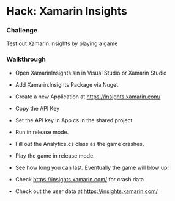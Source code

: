 # Hack: Xamarin Insights

### Challenge

Test out Xamarin.Insights by playing a game

### Walkthrough 

* Open XamarinInsights.sln in Visual Studio or Xamarin Studio

* Add Xamarin.Insights Package via Nuget

* Create a new Application at https://insights.xamarin.com/

* Copy the API Key

* Set the API key in App.cs in the shared project

* Run in release mode.

* Fill out the Analytics.cs class as the game crashes.

* Play the game in release mode.

* See how long you can last. Eventually the game will blow up!

* Check https://insights.xamarin.com/ for crash data

* Check out the user data at https://insights.xamarin.com/
